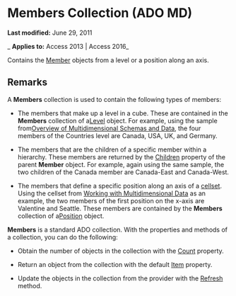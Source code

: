 
# Members Collection (ADO MD)

 **Last modified:** June 29, 2011

 _ **Applies to:** Access 2013 | Access 2016_



Contains the [Member](d80c024a-07dc-7a35-f8f2-b4d5b19d89e4.md) objects from a level or a position along an axis.

## Remarks

A  **Members** collection is used to contain the following types of members:


- The members that make up a level in a cube. These are contained in the  **Members** collection of a[Level](ddbcabce-8777-1068-98a3-be209084f497.md) object. For example, using the sample from[Overview of Multidimensional Schemas and Data](a963e993-b7bf-eeb4-ecd5-d6fe43cf4bb5.md), the four members of the Countries level are Canada, USA, UK, and Germany.
    
- The members that are the children of a specific member within a hierarchy. These members are returned by the [Children](66eff203-68e5-a36d-eb2f-2e9faa80deb6.md) property of the parent **Member** object. For example, again using the same sample, the two children of the Canada member are Canada-East and Canada-West.
    
- The members that define a specific position along an axis of a [cellset](28d4b3b9-f907-9ec0-00e1-9666c887cdf0.md). Using the cellset from [Working with Multidimensional Data](a0c9ac73-04da-cfdd-8787-15c8a53ff819.md) as an example, the two members of the first position on the x-axis are Valentine and Seattle. These members are contained by the **Members** collection of a[Position](f8d33cbf-6196-cce4-a140-75521677f1f4.md) object.
    
 **Members** is a standard ADO collection. With the properties and methods of a collection, you can do the following:


- Obtain the number of objects in the collection with the [Count](b59f9581-ffd1-471d-44fa-3c1bb812e140.md) property.
    
- Return an object from the collection with the default [Item](793c305f-0e5b-a529-e21f-b7ab0843ed49.md) property.
    
- Update the objects in the collection from the provider with the [Refresh](f1c8829f-9c7d-12b6-7470-727ff38d663e.md) method.
    
